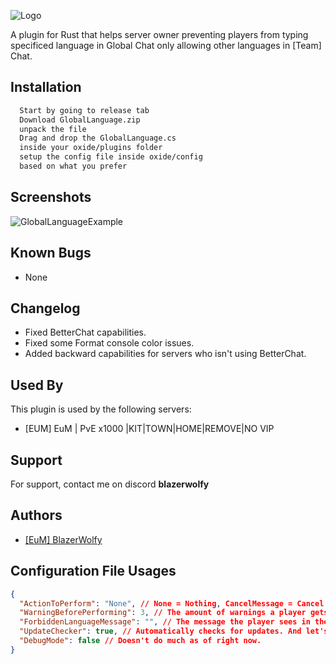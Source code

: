 ![Logo](https://i.ibb.co/YQTqPT2/repository-open-graph-template.png)

A plugin for Rust that helps server owner preventing players from typing specificed language in Global Chat only allowing other languages in [Team] Chat.
## Installation

```bash
  Start by going to release tab
  Download GlobalLanguage.zip
  unpack the file
  Drag and drop the GlobalLanguage.cs
  inside your oxide/plugins folder
  setup the config file inside oxide/config
  based on what you prefer
```
    
## Screenshots

![GlobalLanguageExample](https://i.ibb.co/HCYCDv3/Global-Language-Example.png)

## Known Bugs

- None

## Changelog

- Fixed BetterChat capabilities.
- Fixed some Format console color issues.
- Added backward capabilities for servers who isn't using BetterChat.

## Used By

This plugin is used by the following servers:

- [EUM] EuM | PvE x1000 |KIT|TOWN|HOME|REMOVE|NO VIP
## Support

For support, contact me on discord **blazerwolfy**


## Authors

- [[EuM] BlazerWolfy](https://steamcommunity.com/id/BlazerWolfy/)


## Configuration File Usages
```json
{
  "ActionToPerform": "None", // None = Nothing, CancelMessage = Cancel the message, Kill = Kills the player after WarningBeforePerforming is 0, Kick = Kicks the player after WarningBeforePerforming is 0
  "WarningBeforePerforming": 3, // The amount of warnings a player gets before they're affected by Kill, Kick.
  "ForbiddenLanguageMessage": "", // The message the player sees in the chat when theirs messages are cancel.
  "UpdateChecker": true, // Automatically checks for updates. And let's the console access know.
  "DebugMode": false // Doesn't do much as of right now.
}
```
